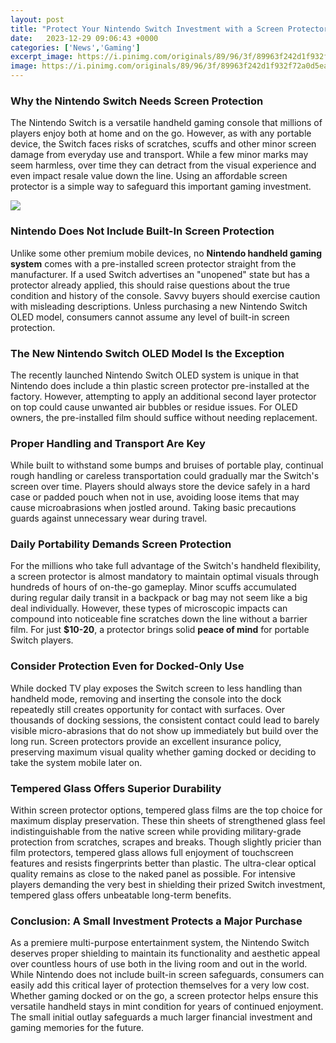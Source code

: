 ```yaml
---
layout: post
title: "Protect Your Nintendo Switch Investment with a Screen Protector"
date:   2023-12-29 09:06:43 +0000
categories: ['News','Gaming']
excerpt_image: https://i.pinimg.com/originals/89/96/3f/89963f242d1f932f72a0d5ea49f9d21f.jpg
image: https://i.pinimg.com/originals/89/96/3f/89963f242d1f932f72a0d5ea49f9d21f.jpg
---
```


### Why the Nintendo Switch Needs Screen Protection
The Nintendo Switch is a versatile handheld gaming console that millions of players enjoy both at home and on the go. However, as with any portable device, the Switch faces risks of scratches, scuffs and other minor screen damage from everyday use and transport. While a few minor marks may seem harmless, over time they can detract from the visual experience and even impact resale value down the line. Using an affordable screen protector is a simple way to safeguard this important gaming investment.

![](https://brain-images-ssl.cdn.dixons.com/7/5/10204457/u_10204457.jpg)
### Nintendo Does Not Include Built-In Screen Protection  
Unlike some other premium mobile devices, no **Nintendo handheld gaming system** comes with a pre-installed screen protector straight from the manufacturer. If a used Switch advertises an "unopened" state but has a protector already applied, this should raise questions about the true condition and history of the console. Savvy buyers should exercise caution with misleading descriptions. Unless purchasing a new Nintendo Switch OLED model, consumers cannot assume any level of built-in screen protection.
### The New Nintendo Switch OLED Model Is the Exception
The recently launched Nintendo Switch OLED system is unique in that Nintendo does include a thin plastic screen protector pre-installed at the factory. However, attempting to apply an additional second layer protector on top could cause unwanted air bubbles or residue issues. For OLED owners, the pre-installed film should suffice without needing replacement.
### Proper Handling and Transport Are Key
While built to withstand some bumps and bruises of portable play, continual rough handling or careless transportation could gradually mar the Switch's screen over time. Players should always store the device safely in a hard case or padded pouch when not in use, avoiding loose items that may cause microabrasions when jostled around. Taking basic precautions guards against unnecessary wear during travel.  
### Daily Portability Demands Screen Protection  
For the millions who take full advantage of the Switch's handheld flexibility, a screen protector is almost mandatory to maintain optimal visuals through hundreds of hours of on-the-go gameplay. Minor scuffs accumulated during regular daily transit in a backpack or bag may not seem like a big deal individually. However, these types of microscopic impacts can compound into noticeable fine scratches down the line without a barrier film. For just **$10-20**, a protector brings solid **peace of mind** for portable Switch players.
### Consider Protection Even for Docked-Only Use   
While docked TV play exposes the Switch screen to less handling than handheld mode, removing and inserting the console into the dock repeatedly still creates opportunity for contact with surfaces. Over thousands of docking sessions, the consistent contact could lead to barely visible micro-abrasions that do not show up immediately but build over the long run. Screen protectors provide an excellent insurance policy, preserving maximum visual quality whether gaming docked or deciding to take the system mobile later on.  
### Tempered Glass Offers Superior Durability
Within screen protector options, tempered glass films are the top choice for maximum display preservation. These thin sheets of strengthened glass feel indistinguishable from the native screen while providing military-grade protection from scratches, scrapes and breaks. Though slightly pricier than film protectors, tempered glass allows full enjoyment of touchscreen features and resists fingerprints better than plastic. The ultra-clear optical quality remains as close to the naked panel as possible. For intensive players demanding the very best in shielding their prized Switch investment, tempered glass offers unbeatable long-term benefits.
### Conclusion: A Small Investment Protects a Major Purchase  
As a premiere multi-purpose entertainment system, the Nintendo Switch deserves proper shielding to maintain its functionality and aesthetic appeal over countless hours of use both in the living room and out in the world. While Nintendo does not include built-in screen safeguards, consumers can easily add this critical layer of protection themselves for a very low cost. Whether gaming docked or on the go, a screen protector helps ensure this versatile handheld stays in mint condition for years of continued enjoyment. The small initial outlay safeguards a much larger financial investment and gaming memories for the future.